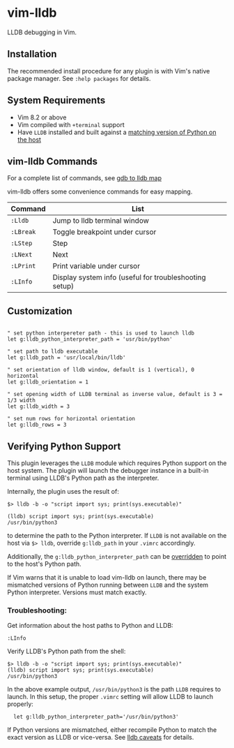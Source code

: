 vim-lldb
========

LLDB debugging in Vim.


Installation
------------

The recommended install procedure for any plugin is with Vim's native package manager.
See `:help packages` for details.


System Requirements
-------------------

- Vim 8.2 or above
- Vim compiled with `+terminal` support
- Have `LLDB` installed and built against a [matching version of Python on the host](#verifying-python-support)


vim-lldb Commands
-----------------

For a complete list of commands, see [gdb to lldb map](https://lldb.llvm.org/use/map.html)

vim-lldb offers some convenience commands for easy mapping.

| Command           | List                                                                    |
| ---               | ---                                                                     |
| `:Lldb`          |  Jump to lldb terminal window |
| `:LBreak`          | Toggle breakpoint under cursor                                |
| `:LStep`          | Step |
| `:LNext`          | Next
| `:LPrint`          | Print variable under cursor |
| `:LInfo`          | Display system info (useful for troubleshooting setup)         | 


Customization
-------------

```vim

" set python interpereter path - this is used to launch lldb
let g:lldb_python_interpreter_path = 'usr/bin/python'

" set path to lldb executable
let g:lldb_path = 'usr/local/bin/lldb'

" set orientation of lldb window, default is 1 (vertical), 0 horizontal
let g:lldb_orientation = 1

" set opening width of LLDB terminal as inverse value, default is 3 = 1/3 width
let g:lldb_width = 3

" set num rows for horizontal orientation
let g:lldb_rows = 3
```


Verifying Python Support
------------------------

This plugin leverages the `LLDB` module which requires Python support on the host system. The plugin will launch the debugger instance in a built-in terminal using LLDB's Python path as the interpreter. 

Internally, the plugin uses the result of:

    $> lldb -b -o "script import sys; print(sys.executable)"

    (lldb) script import sys; print(sys.executable)
    /usr/bin/python3

to determine the path to the Python interpreter.  If `LLDB` is not available on the host via `$> lldb`, override `g:lldb_path` in your `.vimrc` accordingly.

Additionally, the `g:lldb_python_interpreter_path` can be [overridden](#customization) to point to the host's Python path.


If Vim warns that it is unable to load vim-lldb on launch, there may be mismatched versions of Python running between `LLDB` and the system Python interpreter. Versions must match exactly.


### Troubleshooting:

Get information about the host paths to Python and LLDB:

```vim
:LInfo
```

Verify LLDB's Python path from the shell:

    $> lldb -b -o "script import sys; print(sys.executable)"
    (lldb) script import sys; print(sys.executable)
    /usr/bin/python3

In the above example output, `/usr/bin/python3` is the path `LLDB` requires to launch. In this setup, the proper `.vimrc` setting 
will allow LLDB to launch properly:

```vim
  let g:lldb_python_interpreter_path='/usr/bin/python3'
```

If Python versions are mismatched, either recompile Python to match the exact version as LLDB or vice-versa. See [lldb caveats](https://lldb.llvm.org/resources/caveats.html) for details.
